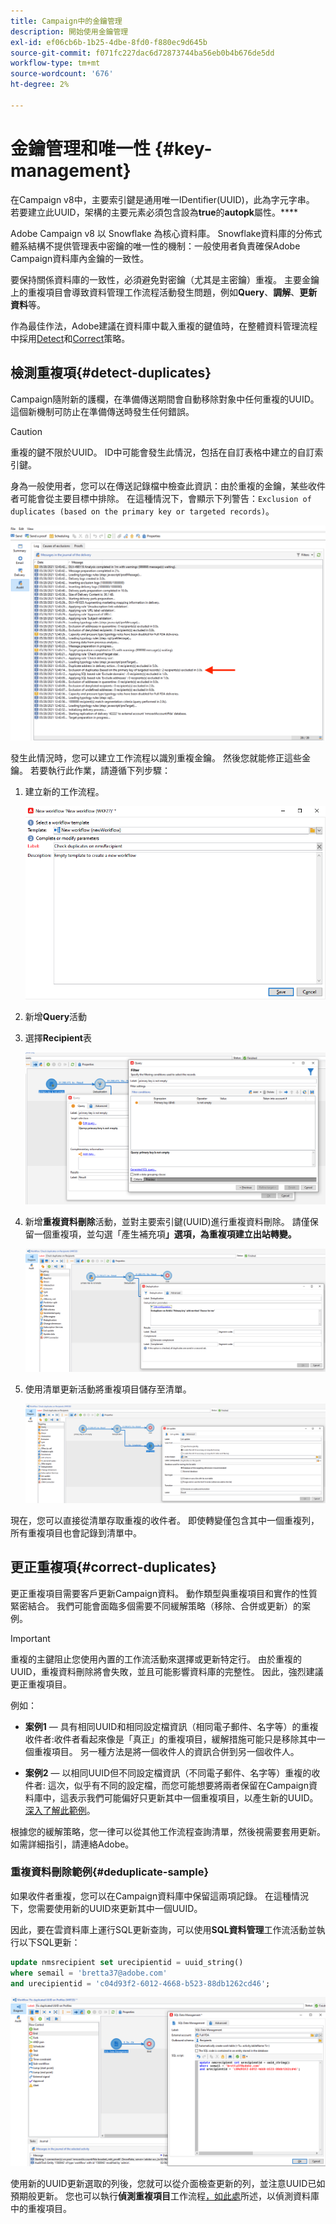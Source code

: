 ```yaml
---
title: Campaign中的金鑰管理
description: 開始使用金鑰管理
exl-id: ef06cb6b-1b25-4dbe-8fd0-f880ec9d645b
source-git-commit: f071fc227dac6d72873744ba56eb0b4b676de5dd
workflow-type: tm+mt
source-wordcount: '676'
ht-degree: 2%

---
```


# 金鑰管理和唯一性 {#key-management}

在Campaign v8中，主要索引鍵是通用唯一IDentifier(UUID)，此為字元字串。 若要建立此UUID，架構的主要元素必須包含設為&#x200B;**true**&#x200B;的&#x200B;**autopk**&#x200B;屬性。****

Adobe Campaign v8 以 Snowflake 為核心資料庫。 Snowflake資料庫的分佈式體系結構不提供管理表中密鑰的唯一性的機制：一般使用者負責確保Adobe Campaign資料庫內金鑰的一致性。

要保持關係資料庫的一致性，必須避免對密鑰（尤其是主密鑰）重複。 主要金鑰上的重複項目會導致資料管理工作流程活動發生問題，例如&#x200B;**Query**、**調解**、**更新資料**&#x200B;等。

作為最佳作法，Adobe建議在資料庫中載入重複的鍵值時，在整體資料管理流程中採用[Detect](#detect-duplicates)和[Correct](#correct-duplicates)策略。

## 檢測重複項{#detect-duplicates}

Campaign隨附新的護欄，在準備傳送期間會自動移除對象中任何重複的UUID。 這個新機制可防止在準備傳送時發生任何錯誤。

>[!CAUTION]
>
>重複的鍵不限於UUID。 ID中可能會發生此情況，包括在自訂表格中建立的自訂索引鍵。

身為一般使用者，您可以在傳送記錄檔中檢查此資訊：由於重複的金鑰，某些收件者可能會從主要目標中排除。 在這種情況下，會顯示下列警告：`Exclusion of duplicates (based on the primary key or targeted records)`。

![](assets/delivery-log-duplicates.png)

發生此情況時，您可以建立工作流程以識別重複金鑰。 然後您就能修正這些金鑰。 若要執行此作業，請遵循下列步驟：

1. 建立新的工作流程。

   ![](assets/new-wf.png)

1. 新增&#x200B;**Query**&#x200B;活動
1. 選擇&#x200B;**Recipient**&#x200B;表

   ![](assets/add-query-on-rcp.png)

1. 新增&#x200B;**重複資料刪除**&#x200B;活動，並對主要索引鍵(UUID)進行重複資料刪除。 請僅保留一個重複項，並勾選「產生補充項&#x200B;**」選項，為重複項建立出站轉變。**

   ![](assets/deduplicate.png)

1. 使用清單更新活動將重複項目儲存至清單。

   ![](assets/list-update.png)

現在，您可以直接從清單存取重複的收件者。 即使轉變僅包含其中一個重複列，所有重複項目也會記錄到清單中。


## 更正重複項{#correct-duplicates}

更正重複項目需要客戶更新Campaign資料。 動作類型與重複項目和實作的性質緊密結合。 我們可能會面臨多個需要不同緩解策略（移除、合併或更新）的案例。

>[!IMPORTANT]
>
>重複的主鍵阻止您使用內置的工作流活動來選擇或更新特定行。 由於重複的UUID，重複資料刪除將會失敗，並且可能影響資料庫的完整性。 因此，強烈建議更正重複項目。

例如：

* **案例1**  — 具有相同UUID和相同設定檔資訊（相同電子郵件、名字等）的重複收件者:收件者看起來像是「真正」的重複項目，緩解措施可能只是移除其中一個重複項目。
另一種方法是將一個收件人的資訊合併到另一個收件人。

* **案例2**  — 以相同UUID但不同設定檔資訊（不同電子郵件、名字等）重複的收件者:
這次，似乎有不同的設定檔，而您可能想要將兩者保留在Campaign資料庫中，這表示我們可能偏好只更新其中一個重複項目，以產生新的UUID。 [深入了解此範例](#deduplicate-sample)。

根據您的緩解策略，您一律可以從其他工作流程查詢清單，然後視需要套用更新。 如需詳細指引，請連絡Adobe。

### 重複資料刪除範例{#deduplicate-sample}

如果收件者重複，您可以在Campaign資料庫中保留這兩項記錄。 在這種情況下，您需要使用新的UUID來更新其中一個UUID。

因此，要在雲資料庫上運行SQL更新查詢，可以使用&#x200B;**SQL資料管理**&#x200B;工作流活動並執行以下SQL更新：

```sql
update nmsrecipient set urecipientid = uuid_string()
where semail = 'bretta37@adobe.com'
and urecipientid = 'c04d93f2-6012-4668-b523-88db1262cd46';
```

![](assets/sql-data-management.png)

使用新的UUID更新選取的列後，您就可以從介面檢查更新的列，並注意UUID已如預期般更新。 您也可以執行&#x200B;**偵測重複項目**&#x200B;工作流程[，如此處](#detect-duplicates)所述，以偵測資料庫中的重複項目。
